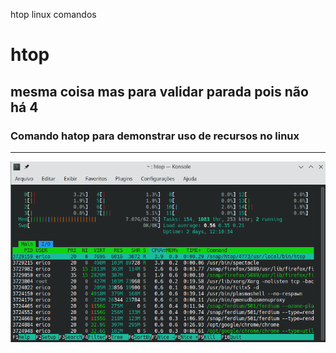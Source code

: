 
htop linux comandos
# htop
## mesma coisa mas para validar parada pois não há 4
### Comando hatop para demonstrar uso de recursos no linux
----
![htop](../media/htop.png)
